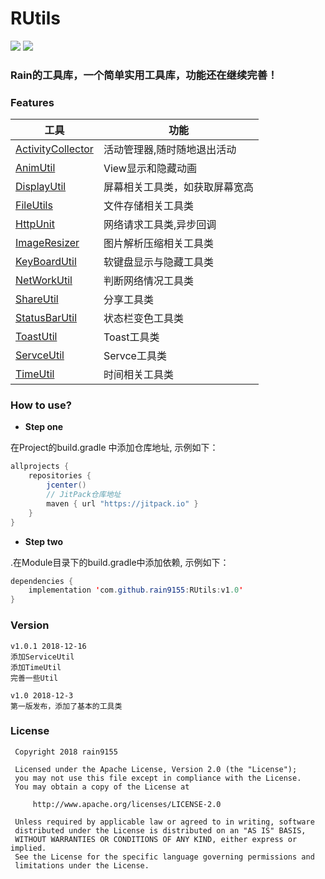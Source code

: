 # RUtils
[![](https://jitpack.io/v/rain9155/RUtils.svg)](https://jitpack.io/#rain9155/RUtils) 
[![](license.png)](http://www.apache.org/licenses/LICENSE-2.0)
### Rain的工具库，一个简单实用工具库，功能还在继续完善！
### Features
|工具|功能|
|--|--|
|[ActivityCollector](utilslibrary/src/main/java/com/example/utilslibrary/ActivityCollector.java)|活动管理器,随时随地退出活动|
|[AnimUtil](utilslibrary/src/main/java/com/example/utilslibrary/AnimUtil.java)|View显示和隐藏动画|
|[DisplayUtil](utilslibrary/src/main/java/com/example/utilslibrary/DisplayUtil.java)|屏幕相关工具类，如获取屏幕宽高|
|[FileUtils](utilslibrary/src/main/java/com/example/utilslibrary/FileUtils.java)|文件存储相关工具类|
|[HttpUnit](utilslibrary/src/main/java/com/example/utilslibrary/HttpUnit.java)|网络请求工具类,异步回调|
|[ImageResizer](utilslibrary/src/main/java/com/example/utilslibrary/ImageResizer.java)|图片解析压缩相关工具类|
|[KeyBoardUtil](utilslibrary/src/main/java/com/example/utilslibrary/KeyBoardUtil.java)|软键盘显示与隐藏工具类|
|[NetWorkUtil](utilslibrary/src/main/java/com/example/utilslibrary/NetWorkUtil.java)|判断网络情况工具类|
|[ShareUtil](utilslibrary/src/main/java/com/example/utilslibrary/ShareUtil.java)|分享工具类|
|[StatusBarUtil](utilslibrary/src/main/java/com/example/utilslibrary/StatusBarUtil.java)|状态栏变色工具类|
|[ToastUtil](utilslibrary/src/main/java/com/example/utilslibrary/ToastUtil.java)|Toast工具类|
|[ServceUtil](utilslibrary/src/main/java/com/example/utilslibrary/ServiceUtil.java)|Servce工具类|
|[TimeUtil](utilslibrary/src/main/java/com/example/utilslibrary/TimeUtil.java)|时间相关工具类|
### How to use?
* **Step one** <br>

在Project的build.gradle 中添加仓库地址, 示例如下：
```java
allprojects {
    repositories {
        jcenter()
        // JitPack仓库地址
        maven { url "https://jitpack.io" }
    }
}
```
* **Step two** <br>

.在Module目录下的build.gradle中添加依赖, 示例如下：
```java
dependencies {
    implementation 'com.github.rain9155:RUtils:v1.0'
}

```
### Version
```
v1.0.1 2018-12-16
添加ServiceUtil
添加TimeUtil
完善一些Util

v1.0 2018-12-3 
第一版发布，添加了基本的工具类
```
### License
```
 Copyright 2018 rain9155
 
 Licensed under the Apache License, Version 2.0 (the "License");
 you may not use this file except in compliance with the License.
 You may obtain a copy of the License at

     http://www.apache.org/licenses/LICENSE-2.0

 Unless required by applicable law or agreed to in writing, software
 distributed under the License is distributed on an "AS IS" BASIS,
 WITHOUT WARRANTIES OR CONDITIONS OF ANY KIND, either express or implied.
 See the License for the specific language governing permissions and
 limitations under the License.
```
